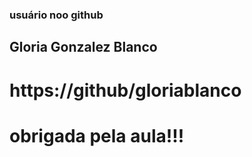 ### usuário noo github
## Gloria Gonzalez Blanco

# https://github/gloriablanco

# obrigada pela aula!!!